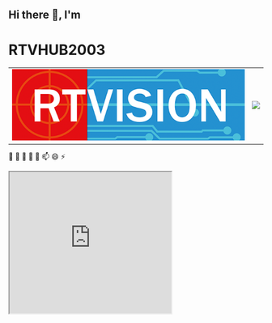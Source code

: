 ## Hi there 👋, I'm

# RTVHUB2003
<Table align='center'>
  <tr>
    <td>
      <img src='/slide1.png'>
    </td>
    <td>
      <img src='https://github-readme-stats.vercel.app/api?username=rtvhub2003&show_icons=true&theme=transparent'>
    </td>
  </tr>
</Table>

🔭 🌱 👯 🤔 💬 📫 😄 ⚡

<iframe src='https://youtube.com/' width=320 height=280 alt='iframe'/>

<Table align='center'>
  <tr>
    <td>
      <img src='/announcements.png'>
    </td>
  </tr>
</Table>
